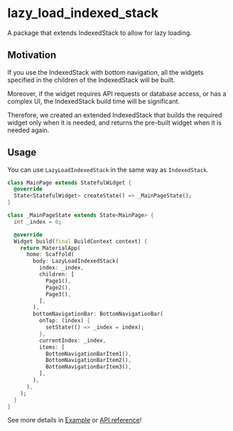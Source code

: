 # lazy_load_indexed_stack

A package that extends IndexedStack to allow for lazy loading.

## Motivation

If you use the IndexedStack with bottom navigation, all the widgets specified in the children of the IndexedStack will be built.

Moreover, if the widget requires API requests or database access, or has a complex UI, the IndexedStack build time will be significant.

Therefore, we created an extended IndexedStack that builds the required widget only when it is needed, and returns the pre-built widget when it is needed again.

## Usage
You can use `LazyLoadIndexedStack` in the same way as `IndexedStack`.

```dart
class MainPage extends StatefulWidget {
  @override
  State<StatefulWidget> createState() => _MainPageState();
}

class _MainPageState extends State<MainPage> {
  int _index = 0;

  @override
  Widget build(final BuildContext context) {
    return MaterialApp(
      home: Scaffold(
        body: LazyLoadIndexedStack(
          index: _index,
          children: [
            Page1(),
            Page2(),
            Page3(),
          ],
        ),
        bottomNavigationBar: BottomNavigationBar(
          onTap: (index) {
            setState(() => _index = index);
          },
          currentIndex: _index,
          items: [
            BottomNavigationBarItem1(),
            BottomNavigationBarItem2(),
            BottomNavigationBarItem3(),
          ],
        ),
      ),
    );
  }
}
```

See more details in [Example](https://pub.dev/packages/lazy_load_indexed_stack/example) or [API reference](https://pub.dev/documentation/lazy_load_indexed_stack/latest/lazy_load_indexed_stack/LazyLoadIndexedStack-class.html)!
